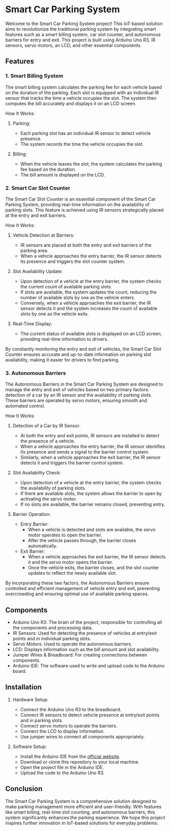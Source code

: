 # Smart Car Parking System

Welcome to the Smart Car Parking System project! This IoT-based solution aims to revolutionize the traditional parking system by integrating smart features such as a smart billing system, car slot counter, and autonomous barriers for entry and exit. This project is built using Arduino Uno R3, IR sensors, servo motors, an LCD, and other essential components.

## Features

### 1. Smart Billing System
The smart billing system calculates the parking fee for each vehicle based on the duration of the parking. Each slot is equipped with an individual IR sensor that tracks the time a vehicle occupies the slot. The system then computes the bill accurately and displays it on an LCD screen.

How It Works:

1. Parking:
   - Each parking slot has an individual IR sensor to detect vehicle presence.
   - The system records the time the vehicle occupies the slot.

2. Billing:
   - When the vehicle leaves the slot, the system calculates the parking fee based on the duration.
   - The bill amount is displayed on the LCD.

### 2. Smart Car Slot Counter

The Smart Car Slot Counter is an essential component of the Smart Car Parking System, providing real-time information on the availability of parking slots. This feature is achieved using IR sensors strategically placed at the entry and exit barriers.

How It Works:

1. Vehicle Detection at Barriers:
   - IR sensors are placed at both the entry and exit barriers of the parking area.
   - When a vehicle approaches the entry barrier, the IR sensor detects its presence and triggers the slot counter system.

2. Slot Availability Update:
   - Upon detection of a vehicle at the entry barrier, the system checks the current count of available parking slots.
   - If slots are available, the system updates the count, reducing the number of available slots by one as the vehicle enters.
   - Conversely, when a vehicle approaches the exit barrier, the IR sensor detects it and the system increases the count of available slots by one as the vehicle exits.

3. Real-Time Display:
   - The current status of available slots is displayed on an LCD screen, providing real-time information to drivers.

By constantly monitoring the entry and exit of vehicles, the Smart Car Slot Counter ensures accurate and up-to-date information on parking slot availability, making it easier for drivers to find parking.

### 3. Autonomous Barriers

The Autonomous Barriers in the Smart Car Parking System are designed to manage the entry and exit of vehicles based on two primary factors: detection of a car by an IR sensor and the availability of parking slots. These barriers are operated by servo motors, ensuring smooth and automated control.

How It Works:

1. Detection of a Car by IR Sensor:
   - At both the entry and exit points, IR sensors are installed to detect the presence of a vehicle.
   - When a vehicle approaches the entry barrier, the IR sensor identifies its presence and sends a signal to the barrier control system.
   - Similarly, when a vehicle approaches the exit barrier, the IR sensor detects it and triggers the barrier control system.

2. Slot Availability Check:
   - Upon detection of a vehicle at the entry barrier, the system checks the availability of parking slots.
   - If there are available slots, the system allows the barrier to open by activating the servo motor.
   - If no slots are available, the barrier remains closed, preventing entry.

3. Barrier Operation:
   - Entry Barrier:
     - When a vehicle is detected and slots are available, the servo motor operates to open the barrier.
     - After the vehicle passes through, the barrier closes automatically.
   - Exit Barrier:
     - When a vehicle approaches the exit barrier, the IR sensor detects it and the servo motor opens the barrier.
     - Once the vehicle exits, the barrier closes, and the slot counter updates to reflect the newly available slot.

By incorporating these two factors, the Autonomous Barriers ensure controlled and efficient management of vehicle entry and exit, preventing overcrowding and ensuring optimal use of available parking spaces.

## Components

- Arduino Uno R3: The brain of the project, responsible for controlling all the components and processing data.
- IR Sensors: Used for detecting the presence of vehicles at entry/exit points and in individual parking slots.
- Servo Motors: Used to operate the autonomous barriers.
- LCD: Displays information such as the bill amount and slot availability.
- Jumper Wires & Breadboard: For creating connections between components.
- Arduino IDE: The software used to write and upload code to the Arduino board.

## Installation

1. Hardware Setup:
   - Connect the Arduino Uno R3 to the breadboard.
   - Connect IR sensors to detect vehicle presence at entry/exit points and in parking slots.
   - Connect servo motors to operate the barriers.
   - Connect the LCD to display information.
   - Use jumper wires to connect all components appropriately.

2. Software Setup:
   - Install the Arduino IDE from the [official website](https://www.arduino.cc/en/Main/Software).
   - Download or clone this repository to your local machine.
   - Open the project file in the Arduino IDE.
   - Upload the code to the Arduino Uno R3.

## Conclusion

The Smart Car Parking System is a comprehensive solution designed to make parking management more efficient and user-friendly. With features like smart billing, real-time slot counting, and autonomous barriers, this system significantly enhances the parking experience. We hope this project inspires further innovation in IoT-based solutions for everyday problems.
